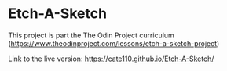 # Etch-A-Sketch

This project is part the The Odin Project curriculum (https://www.theodinproject.com/lessons/etch-a-sketch-project)

Link to the live version: https://cate110.github.io/Etch-A-Sketch/